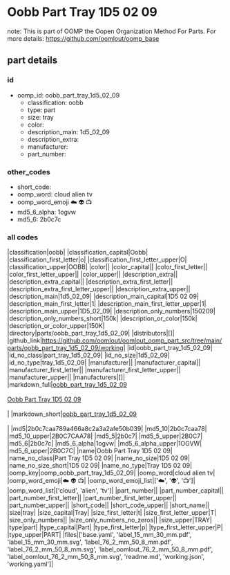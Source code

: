 # Oobb Part Tray 1D5 02 09  

note: This is part of OOMP the Oopen Organization Method For Parts. For more details: https://github.com/oomlout/oomp_base

##  part details





### id
* oomp_id: oobb_part_tray_1d5_02_09
  * classification: oobb
  * type: part
  * size: tray
  * color: 
  * description_main: 1d5_02_09
  * description_extra: 
  * manufacturer: 
  * part_number: 

### other_codes
* short_code: 
* oomp_word: cloud alien tv
* oomp_word_emoji :cloud: :alien: :tv:
* md5_6_alpha: 1ogvw
* md5_6: 2b0c7c

### all codes 
|classification|oobb|
|classification_capital|Oobb|
|classification_first_letter|o|
|classification_first_letter_upper|O|
|classification_upper|OOBB|
|color||
|color_capital||
|color_first_letter||
|color_first_letter_upper||
|color_upper||
|description_extra||
|description_extra_capital||
|description_extra_first_letter||
|description_extra_first_letter_upper||
|description_extra_upper||
|description_main|1d5_02_09|
|description_main_capital|1D5 02 09|
|description_main_first_letter|1|
|description_main_first_letter_upper|1|
|description_main_upper|1D5_02_09|
|description_only_numbers|150209|
|description_only_numbers_short|150k|
|description_or_color|150k|
|description_or_color_upper|150K|
|directory|parts/oobb_part_tray_1d5_02_09|
|distributors|[]|
|github_link|https://github.com/oomlout/oomlout_oomp_part_src/tree/main/parts/oobb_part_tray_1d5_02_09/working|
|id|oobb_part_tray_1d5_02_09|
|id_no_class|part_tray_1d5_02_09|
|id_no_size|1d5_02_09|
|id_no_type|tray_1d5_02_09|
|manufacturer||
|manufacturer_capital||
|manufacturer_first_letter||
|manufacturer_first_letter_upper||
|manufacturer_upper||
|manufacturers|[]|
|markdown_full|[oobb_part_tray_1d5_02_09](https://github.com/oomlout/oomlout_oomp_part_src/tree/main/parts/oobb_part_tray_1d5_02_09/working)<br>[](https://github.com/oomlout/oomlout_oomp_part_src/tree/main/parts/oobb_part_tray_1d5_02_09/working)<br>[Oobb Part Tray 1D5 02 09](https://github.com/oomlout/oomlout_oomp_part_src/tree/main/parts/oobb_part_tray_1d5_02_09/working)<br><br>|
|markdown_short|[oobb_part_tray_1d5_02_09](https://github.com/oomlout/oomlout_oomp_part_src/tree/main/parts/oobb_part_tray_1d5_02_09/working)<br><br>|
|md5|2b0c7caa789a466a8c2a3a2afe50b039|
|md5_10|2b0c7caa78|
|md5_10_upper|2B0C7CAA78|
|md5_5|2b0c7|
|md5_5_upper|2B0C7|
|md5_6|2b0c7c|
|md5_6_alpha|1ogvw|
|md5_6_alpha_upper|1OGVW|
|md5_6_upper|2B0C7C|
|name|Oobb Part Tray 1D5 02 09|
|name_no_class|Part Tray 1D5 02 09|
|name_no_size|1D5 02 09|
|name_no_size_short|1D5 02 09|
|name_no_type|Tray 1D5 02 09|
|oomp_key|oomp_oobb_part_tray_1d5_02_09|
|oomp_word|cloud alien tv|
|oomp_word_emoji|:cloud: :alien: :tv:|
|oomp_word_emoji_list|[':cloud:', ':alien:', ':tv:']|
|oomp_word_list|['cloud', 'alien', 'tv']|
|part_number||
|part_number_capital||
|part_number_first_letter||
|part_number_first_letter_upper||
|part_number_upper||
|short_code||
|short_code_upper||
|short_name||
|size|tray|
|size_capital|Tray|
|size_first_letter|t|
|size_first_letter_upper|T|
|size_only_numbers||
|size_only_numbers_no_zeros||
|size_upper|TRAY|
|type|part|
|type_capital|Part|
|type_first_letter|p|
|type_first_letter_upper|P|
|type_upper|PART|
|files|['base.yaml', 'label_15_mm_30_mm.pdf', 'label_15_mm_30_mm.svg', 'label_76_2_mm_50_8_mm.pdf', 'label_76_2_mm_50_8_mm.svg', 'label_oomlout_76_2_mm_50_8_mm.pdf', 'label_oomlout_76_2_mm_50_8_mm.svg', 'readme.md', 'working.json', 'working.yaml']|
